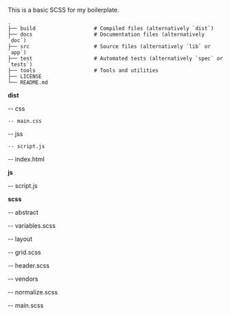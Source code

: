 This is a basic SCSS for my boilerplate.

    .
    ├── build                   # Compiled files (alternatively `dist`)
    ├── docs                    # Documentation files (alternatively `doc`)
    ├── src                     # Source files (alternatively `lib` or `app`)
    ├── test                    # Automated tests (alternatively `spec` or `tests`)
    ├── tools                   # Tools and utilities
    ├── LICENSE
    └── README.md


**dist**

 -- css
 
    -- main.css
    
 -- jss
 
    -- script.js
    
-- index.html
 
 
**js**

-- script.js
 
 
**scss**

-- abstract
 
   -- variables.scss
    
-- layout
 
   -- grid.scss
    
   -- header.scss
    
-- vendors
 
   -- normalize.scss
    
 -- main.scss
